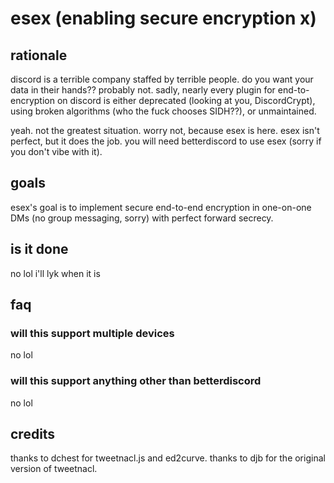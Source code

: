 # esex (enabling secure encryption x)
## rationale
discord is a terrible company staffed by terrible people. do you want your data in their hands?? probably not. sadly, nearly every plugin for end-to-encryption on discord is either deprecated (looking at you, DiscordCrypt), using broken algorithms (who the fuck chooses SIDH??), or unmaintained.

yeah. not the greatest situation. worry not, because esex is here. esex isn't perfect, but it does the job. you will need betterdiscord to use esex (sorry if you don't vibe with it).

## goals
esex's goal is to implement secure end-to-end encryption in one-on-one DMs (no group messaging, sorry) with perfect forward secrecy.

## is it done
no lol i'll lyk when it is

## faq
### will this support multiple devices
no lol
### will this support anything other than betterdiscord
no lol

## credits
thanks to dchest for tweetnacl.js and ed2curve. thanks to djb for the original version of tweetnacl.